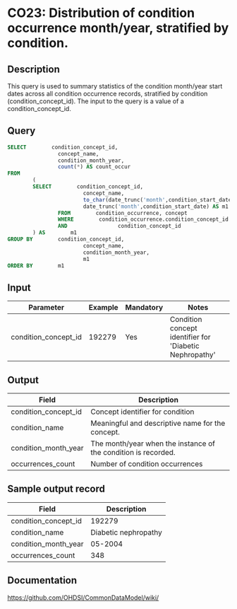 <!---
Group:condition occurrence
Name:CO23 Distribution of condition occurrence month/year, stratified by condition.
Author:Patrick Ryan
CDM Version: 5.0
-->

# CO23: Distribution of condition occurrence month/year, stratified by condition.

## Description
This query is used to summary statistics of the condition month/year start dates across all condition occurrence records, stratified by condition (condition_concept_id).  The input to the query is a value  of a condition_concept_id.

## Query
```sql
SELECT        condition_concept_id,
                concept_name,
                condition_month_year,
                count(*) AS count_occur
FROM
        (
        SELECT        condition_concept_id,
                        concept_name,
                        to_char(date_trunc('month',condition_start_date),'MM-YYYY') AS condition_month_year,
                        date_trunc('month',condition_start_date) AS m1
                FROM        condition_occurrence, concept
                WHERE        condition_occurrence.condition_concept_id        = concept.concept_id
                AND                condition_concept_id                                                = 192279
        ) AS        m1
GROUP BY        condition_concept_id,
                        concept_name,
                        condition_month_year,
                        m1
ORDER BY        m1
```

## Input

|  Parameter |  Example |  Mandatory |  Notes |
| --- | --- | --- | --- |
| condition_concept_id | 192279 | Yes | Condition concept identifier for 'Diabetic Nephropathy' |

## Output

|  Field |  Description |
| --- | --- |
| condition_concept_id | Concept identifier for condition |
| condition_name | Meaningful and descriptive name for the concept. |
| condition_month_year | The month/year when the instance of the condition is recorded. |
| occurrences_count |  Number of condition occurrences |

## Sample output record

| Field |  Description |
| --- | --- |
| condition_concept_id |  192279 |
| condition_name |  Diabetic nephropathy |
| condition_month_year |  05-2004 |
| occurrences_count |  348 |


## Documentation
https://github.com/OHDSI/CommonDataModel/wiki/

